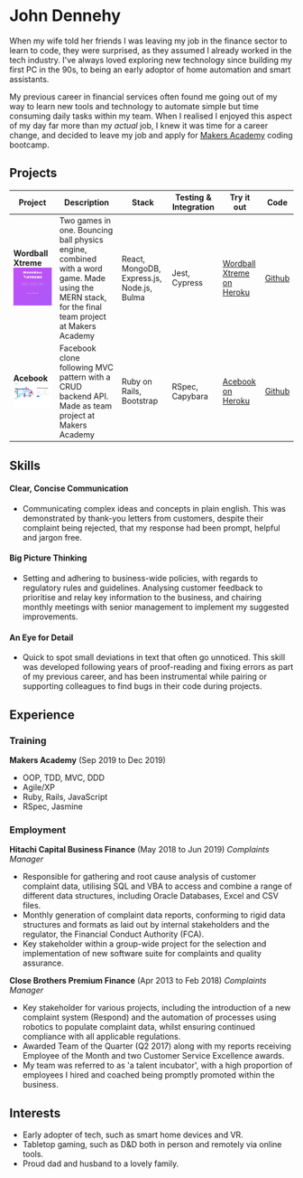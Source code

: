# John Dennehy

When my wife told her friends I was leaving my job in the finance sector to learn to code, they were surprised, as they assumed I already worked in the tech industry. I've always loved exploring new technology since building my first PC in the 90s, to being an early adoptor of home automation and smart assistants.

My previous career in financial services often found me going out of my way to learn new tools and technology to automate simple but time consuming daily tasks within my team. When I realised I enjoyed this aspect of my day far more than my *actual* job, I knew it was time for a career change, and decided to leave my job and apply for [Makers Academy](https://makers.tech/) coding bootcamp.  

## Projects
| Project                                                                                                                             | Description                                                                                                                                        | Stack                                      | Testing & Integration | Try it out                                                         | Code                                            |
| ----------------------------------------------------------------------------------------------------------------------------------- | -------------------------------------------------------------------------------------------------------------------------------------------------- | ------------------------------------------ | --------------------- | ------------------------------------------------------------------ | ----------------------------------------------- |
| **Wordball Xtreme** </br><img src="./images/Wordball/screenshot-wordball.png" Width="400"> | Two games in one. Bouncing ball physics engine, combined with a word game. Made using the MERN stack, for the final team project at Makers Academy | React, MongoDB, Express.js, Node.js, Bulma | Jest, Cypress         | [Wordball Xtreme on Heroku](https://wordballxtreme.herokuapp.com/) | [Github](https://github.com/JDtheGeek/wordball) |
| **Acebook** </br><img src="./images/Acebook/Screenshot-acebook-register.png" Width="400"> | Facebook clone following MVC pattern with a CRUD backend API. Made as team project at Makers Academy                                               | Ruby on Rails, Bootstrap                   | RSpec, Capybara       | [Acebook on Heroku](https://acebook-facebuzz.herokuapp.com/)       | [Github](https://github.com/JDtheGeek/acebook)  |

## Skills

#### Clear, Concise Communication
- Communicating complex ideas and concepts in plain english. This was demonstrated by thank-you letters from customers, despite their complaint being rejected, that my response had been prompt, helpful and jargon free.

#### Big Picture Thinking
- Setting and adhering to business-wide policies, with regards to regulatory rules and guidelines. Analysing customer feedback to prioritise and relay key information to the business, and chairing monthly meetings with senior management to implement my suggested improvements.

#### An Eye for Detail
- Quick to spot small deviations in text that often go unnoticed. This skill was developed following years of proof-reading and fixing errors as part of my previous career, and has been instrumental while pairing or supporting colleagues to find bugs in their code during projects.

## Experience

### Training
**Makers Academy** (Sep 2019 to Dec 2019)

- OOP, TDD, MVC, DDD
- Agile/XP
- Ruby, Rails, JavaScript
- RSpec, Jasmine

### Employment
**Hitachi Capital Business Finance** (May 2018 to Jun 2019)
*Complaints Manager*
- Responsible for gathering and root cause analysis of customer complaint data, utilising SQL and VBA to access and combine a range of different data structures, including Oracle Databases, Excel and CSV files.
- Monthly generation of complaint data reports, conforming to rigid data structures and formats as laid out by internal stakeholders and the regulator, the Financial Conduct Authority (FCA).
- Key stakeholder within a group-wide project for the selection and implementation of new software suite for complaints and quality assurance.

**Close Brothers Premium Finance** (Apr 2013 to Feb 2018)
*Complaints Manager*
- Key stakeholder for various projects, including the introduction of a new complaint system (Respond) and the automation of processes using robotics to populate complaint data, whilst ensuring continued compliance with all applicable regulations.
- Awarded Team of the Quarter (Q2 2017) along with my reports receiving Employee of the Month and two Customer Service Excellence awards.
- My team was referred to as 'a talent incubator', with a high proportion of employees I hired and coached being promptly promoted within the business.


## Interests
- Early adopter of tech, such as smart home devices and VR.
- Tabletop gaming, such as D&D both in person and remotely via online tools.
- Proud dad and husband to a lovely family.


